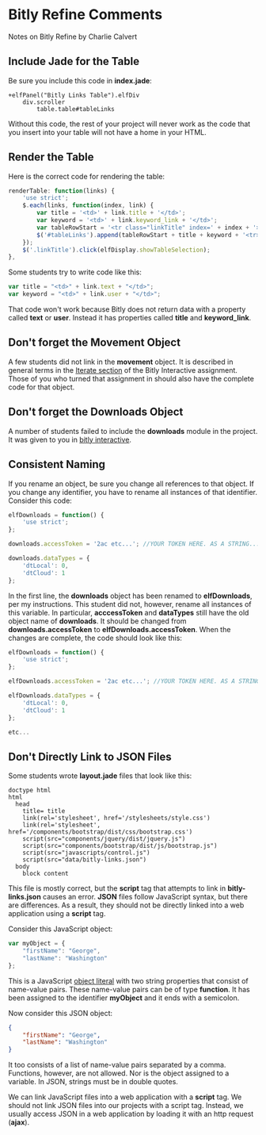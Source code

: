 # Bitly Refine Comments

Notes on Bitly Refine by Charlie Calvert

## Include Jade for the Table

Be sure you include this code in **index.jade**:

```jade
+elfPanel("Bitly Links Table").elfDiv
    div.scroller
        table.table#tableLinks
```

Without this code, the rest of your project will never work as the code that you insert into your table will not have a home in your HTML.

## Render the Table

Here is the correct code for rendering the table:

```javascript
renderTable: function(links) {
    'use strict';
    $.each(links, function(index, link) {
        var title = '<td>' + link.title + '</td>';
        var keyword = '<td>' + link.keyword_link + '</td>';
        var tableRowStart = '<tr class="linkTitle" index=' + index + '>';
        $('#tableLinks').append(tableRowStart + title + keyword + '<tr>');
    });
    $('.linkTitle').click(elfDisplay.showTableSelection);
},
```

Some students try to write code like this:

```javascript
var title = "<td>" + link.text + "</td>";
var keyword = "<td>" + link.user + "</td>";
```

That code won't work because Bitly does not return data with a property called **text** or **user**. Instead it has properties called **title** and **keyword_link**.

## Don't forget the Movement Object

A few students did not link in the **movement** object. It is described in general terms in the [Iterate section][bii] of the Bitly Interactive assignment. Those of you who turned that assignment in should also have the complete code for that object.

[bii]:http://www.ccalvert.net/books/CloudNotes/Assignments/BitlyInteractive.html#iterate

## Don't forget the Downloads Object

A number of students failed to include the **downloads** module in the project. It was given to you in [bitly interactive][bid].

[bid]: http://www.ccalvert.net/books/CloudNotes/Assignments/BitlyInteractive.html#the-downloads-module

## Consistent Naming

If you rename an object, be sure you change all references to that object. If you change any identifier, you have to rename all instances of that identifier. Consider this code:

```javascript
elfDownloads = function() {
    'use strict';
};

downloads.accessToken = '2ac etc...'; //YOUR TOKEN HERE. AS A STRING...;

downloads.dataTypes = {
    'dtLocal': 0,
    'dtCloud': 1
};
```

In the first line, the **downloads** object has been renamed to **elfDownloads**, per my instructions. This student did not, however, rename all instances of this variable. In particular, **acccessToken** and **dataTypes** still have the old object name of **downloads**. It should be changed from **downloads.accessToken** to **elfDownloads.accessToken**. When the changes are complete, the code should look like this:

```javascript
elfDownloads = function() {
    'use strict';
};

elfDownloads.accessToken = '2ac etc...'; //YOUR TOKEN HERE. AS A STRING...;

elfDownloads.dataTypes = {
    'dtLocal': 0,
    'dtCloud': 1
};

etc...
```

## Don't Directly Link to JSON Files

Some students wrote **layout.jade** files that look like this:

```jade
doctype html
html
  head
    title= title
    link(rel='stylesheet', href='/stylesheets/style.css')
    link(rel='stylesheet', href='/components/bootstrap/dist/css/bootstrap.css')
    script(src="components/jquery/dist/jquery.js")
    script(src="components/bootstrap/dist/js/bootstrap.js")
    script(src="javascripts/control.js")
    script(src="data/bitly-links.json")
  body
    block content
```

This file is mostly correct, but the **script** tag that attempts to link in **bitly-links.json** causes an error. **JSON** files follow JavaScript syntax, but there are differences. As a result, they should not be directly linked into a web application using a **script** tag. 

Consider this JavaScript object:

```javascript
var myObject = {
	"firstName": "George",
	"lastName": "Washington"
};
```

This is a JavaScript [object literal](http://www.dyn-web.com/tutorials/object-literal/) with two string properties that consist of name-value pairs. These name-value pairs can be of type **function**. It has been assigned to the identifier **myObject** and it ends with a semicolon.

Now consider this JSON object:

```json
{
	"firstName": "George",
	"lastName": "Washington"
}
```

It too consists of a list of name-value pairs separated by a comma. Functions, however, are not allowed. Nor is the object assigned to a variable. In JSON, strings must be in double quotes.

We can link JavaScript files into a web application with a **script** tag. We should not link JSON files into our projects with a script tag. Instead, we usually access JSON in a web application by loading it with an http request (**ajax**).

